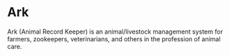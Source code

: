# Ark
Ark (Animal Record Keeper) is an animal/livestock management system for farmers, zookeepers, veterinarians, and others in the profession of animal care. 
